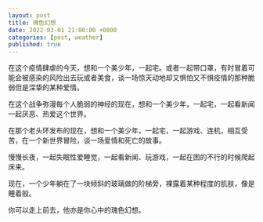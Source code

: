 ```yaml
---
layout: post
title: 瑰色幻想
date: 2022-03-01 21:00:00 +0800
categories: [post, weather]
published: true
---
```


在这个疫情肆虐的今天，想和一个美少年，一起宅。或者一起带口罩，有时冒着可能会被感染的风险出去玩或者美食，谈一场惊天动地却又惧怕又不惧疫情的那种脆弱但是深挚的某种爱情。

在这个战争弥漫每个人脆弱的神经的现在，想和一个美少年，一起宅，一起看新闻一起厌恶、热爱这个世界。

在那个老头环发布的现在，想和一个美少年，一起宅，一起游戏、连机，相互受苦，在一个新世界冒险，谈一场爱情和死亡的故事。

慢慢长夜，一起失眠性爱睡觉，一起看新闻、玩游戏，一起在困的不行的时候爬起床来。

现在，一个少年躺在了一块倾斜的玻璃做的阶梯旁，裸露着某种程度的肌肤，像是睡着般。

你可以走上前去，他亦是你心中的瑰色幻想。
